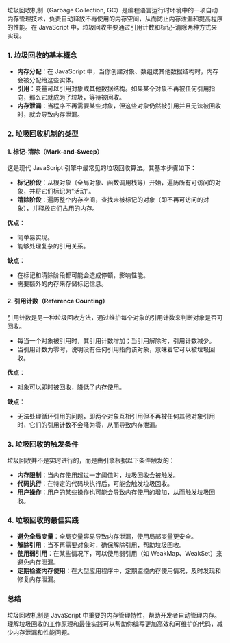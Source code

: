 垃圾回收机制（Garbage Collection, GC）是编程语言运行时环境中的一项自动内存管理技术，负责自动释放不再使用的内存空间，从而防止内存泄漏和提高程序的性能。在 JavaScript 中，垃圾回收主要通过引用计数和标记-清除两种方式来实现。

### 1. 垃圾回收的基本概念

- **内存分配**：在 JavaScript 中，当你创建对象、数组或其他数据结构时，内存会被分配给这些实体。
- **引用**：变量可以引用对象或其他数据结构。如果某个对象不再被任何引用指向，那么它就成为了垃圾，等待被回收。
- **内存泄漏**：当程序不再需要某些对象，但这些对象仍然被引用并且无法被回收时，就会导致内存泄漏。

### 2. 垃圾回收机制的类型

#### 1. 标记-清除（Mark-and-Sweep）

这是现代 JavaScript 引擎中最常见的垃圾回收算法。其基本步骤如下：

- **标记阶段**：从根对象（全局对象、函数调用栈等）开始，遍历所有可访问的对象，并将它们标记为“活动”。
- **清除阶段**：遍历整个内存空间，查找未被标记的对象（即不再可访问的对象），并释放它们占用的内存。

**优点**：
- 简单易实现。
- 能够处理复杂的引用关系。

**缺点**：
- 在标记和清除阶段都可能会造成停顿，影响性能。
- 需要额外的内存来存储标记信息。

#### 2. 引用计数（Reference Counting）

引用计数是另一种垃圾回收方法，通过维护每个对象的引用计数来判断对象是否可回收。

- 每当一个对象被引用时，其引用计数增加；当引用解除时，引用计数减少。
- 当引用计数为零时，说明没有任何引用指向该对象，意味着它可以被垃圾回收。

**优点**：
- 对象可以即时被回收，降低了内存使用。

**缺点**：
- 无法处理循环引用的问题，即两个对象互相引用但不再被任何其他对象引用时，它们的引用计数不会降为零，从而导致内存泄漏。

### 3. 垃圾回收的触发条件

垃圾回收并不是实时进行的，而是由引擎根据以下条件触发的：

- **内存限制**：当内存使用超过一定阈值时，垃圾回收会被触发。
- **代码执行**：在特定的代码块执行后，可能会触发垃圾回收。
- **用户操作**：用户的某些操作也可能会导致内存使用的增加，从而触发垃圾回收。

### 4. 垃圾回收的最佳实践

- **避免全局变量**：全局变量容易导致内存泄漏，使用局部变量更安全。
- **解除引用**：当不再需要对象时，确保解除引用，帮助垃圾回收。
- **使用弱引用**：在某些情况下，可以使用弱引用（如 WeakMap、WeakSet）来避免内存泄漏。
- **定期检查内存使用**：在大型应用程序中，定期监控内存使用情况，及时发现和修复内存泄漏。

### 总结

垃圾回收机制是 JavaScript 中重要的内存管理特性，帮助开发者自动管理内存。理解垃圾回收的工作原理和最佳实践可以帮助你编写更加高效和可维护的代码，减少内存泄漏和性能问题。